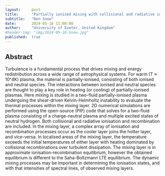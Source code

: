 ```yaml
---
layout:     post
title:      "Partially ionised mixing with collisional and radiative ionisation and recombination"
subtitle:   "Ben Snow"
date:       2024-05-16 11:00:00
author:     "University of Exeter, United Kingdom"
#header-img: "img/2024-05-16-Snow.jpg"
published:  true
---
```


## Abstract
Turbulence is a fundamental process that drives mixing and energy redistribution across a wide range of astrophysical systems. For warm (T ≈ 10^4K) plasma, the material is partially-ionised, consisting of both ionised and neutral species. The interactions between ionised and neutral species are thought to play a key role in heating (or cooling) of partially-ionised plasmas. Here mixing is studied in a two-fluid partially-ionised plasma undergoing the shear-driven Kelvin-Helmholtz instability to evaluate the thermal processes within the mixing layer. 2D numerical simulations are performed using the open-source (PIP) code that solves for a two-fluid plasma consisting of a charge-neutral plasma and multiple excited states of neutral hydrogen. Both collisional and radiative ionisation and recombination are included. In the mixing layer, a complex array of ionisation and recombination processes occur as the cooler layer joins the hotter layer, and vice-versa. In localised areas of the mixing layer, the temperature exceeds the initial temperatures of either layer with heating dominated by collisional recombinations over turbulent dissipation. The mixing layer is in approximate ionisation-recombination equilibrium, however the obtained equilibrium is different to the Saha-Boltzmann LTE equilibrium. The dynamic mixing processes may be important in determining the ionisation states, and with that intensities of spectral lines, of observed mixing layers.
